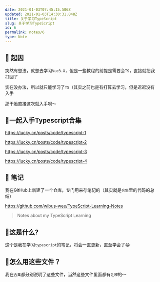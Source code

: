 ```yaml
---
date: 2021-01-03T07:45:15.506Z
updated: 2021-01-03T14:30:31.048Z
title: 关于学习TypeScript
slug: 关于学习TypeScript
id: 6
permalink: notes/6
type: Note
---
```



## 📓 起因

突然有想法，就想去学习`Vue3.X`，但是一些教程的前提是需要会`TS`，直接就把我打回了

实在没办法，所以就只能学习了`TS`（其实之前也是有打算去学习，但是迟迟没有入手

那干脆直接这次就入手呗～

## 🎂一起入手Typescript合集

https://iucky.cn/posts/code/typescript-1

https://iucky.cn/posts/code/typescript-2

https://iucky.cn/posts/code/typescript-3

https://iucky.cn/posts/code/typescript-4

## 📒 笔记

我在GitHub上新建了一个仓库，专门用来存笔记的（其实就是`合集`里的代码的总结）

https://github.com/wibus-wee/TypeScript-Learning-Notes

> Notes about my TypeScript Learning

## 🌯这是什么?

这个是我在学习`typescript`的笔记，将会一直更新，直至学会了😂

## 🥴怎么用这些文件？

我在`合集`都分别说明了这些文件，当然这些文件里面都有`注释`的～